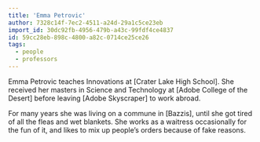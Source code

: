```yaml
---
title: 'Emma Petrovic'
author: 7328c14f-7ec2-4511-a24d-29a1c5ce23eb
import_id: 30dc92fb-4956-479b-a43c-99fdf4ce4837
id: 59cc28eb-898c-4800-a82c-0714ce25ce26
tags:
  - people
  - professors
---
```

Emma Petrovic teaches Innovations at [Crater Lake High School]. She received her masters in Science and Technology at [Adobe College of the Desert] before leaving [Adobe Skyscraper] to work abroad.

For many years she was living on a commune in [Bazzis], until she got tired of all the fleas and wet blankets. She works as a waitress occasionally for the fun of it, and likes to mix up people’s orders because of fake reasons.
